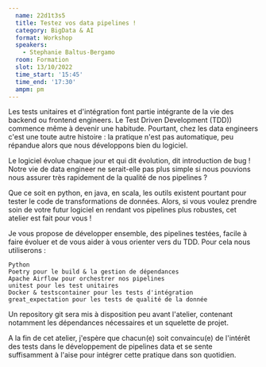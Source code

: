 ```yaml
---
  name: 22d1t3s5
  title: Testez vos data pipelines ! 
  category: BigData & AI
  format: Workshop
  speakers: 
    - Stephanie Baltus-Bergamo
  room: Formation
  slot: 13/10/2022
  time_start: '15:45'
  time_end: '17:30'
  ampm: pm
---
```

Les tests unitaires et d'intégration font partie intégrante de la vie des backend ou frontend engineers. Le Test Driven Development (TDD)) commence même à devenir une habitude. Pourtant, chez les data engineers c'est une toute autre histoire : la pratique n'est pas automatique, peu répandue alors que nous développons bien du logiciel.

Le logiciel évolue chaque jour et qui dit évolution, dit introduction de bug ! Notre vie de data engineer ne serait-elle pas plus simple si nous pouvions nous assurer très rapidement de la qualité de nos pipelines ?

Que ce soit en python, en java, en scala, les outils existent pourtant pour tester le code de transformations de données. Alors, si vous voulez prendre soin de votre futur logiciel en rendant vos pipelines plus robustes, cet atelier est fait pour vous !

Je vous propose de développer ensemble, des pipelines testées, facile à faire évoluer et de vous aider à vous orienter vers du TDD. Pour cela nous utiliserons :

    Python
    Poetry pour le build & la gestion de dépendances
    Apache Airflow pour orchestrer nos pipelines
    unitest pour les test unitaires
    Docker & testscontainer pour les tests d'intégration
    great_expectation pour les tests de qualité de la donnée

Un repository git sera mis à disposition peu avant l'atelier, contenant notamment les dépendances nécessaires et un squelette de projet.

A la fin de cet atelier, j'espère que chacun(e) soit convaincu(e) de l'intérêt des tests dans le développement de pipelines data et se sente suffisamment à l'aise pour intégrer cette pratique dans son quotidien.
